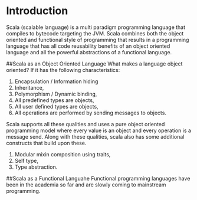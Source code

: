 # Introduction
Scala (scalable language) is a multi paradigm programming language that compiles to bytecode targeting the JVM. Scala combines both the object oriented and functional style of programming that results in a programming language that has all code reusability benefits of an object oriented language and all the powerful abstractions of a functional language.

##Scala as an Object Oriented Language
What makes a language object oriented? If it has the following characteristics:
1. Encapsulation / Information hiding
2. Inheritance,
3. Polymorphism / Dynamic binding,
4. All predefined types are objects,
5. All user defined types are objects,
6. All operations are performed by sending messages to objects.

Scala supports all these qualities and uses a pure object oriented programming model where every value is an object and every operation is a message send. Along with these qualities, scala also has some additional constructs that build upon these.
1. Modular mixin composition using traits,
2. Self type,
3. Type abstraction.

##Scala as a Functional Languahe
Functional programming languages have been in the academia so far and are slowly coming to mainstream programming.
